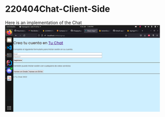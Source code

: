 # 220404Chat-Client-Side

Here is an implementation of the Chat
![Implementation](https://github.com/MauricioZapata00/220404Chat-Client-Side/blob/main/Implementation.png)
